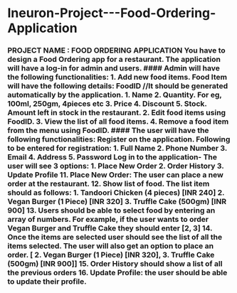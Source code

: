 # Ineuron-Project---Food-Ordering-Application
### PROJECT NAME  :    FOOD ORDERING APPLICATION  You have to design a Food Ordering app for a restaurant.  The application will have a log-in for admin and users.  #### Admin will have the following functionalities:      1. Add new food items. Food Item will have the following details:            FoodID //It should be generated automatically by the application.         1. Name         2. Quantity. For eg, 100ml, 250gm, 4pieces etc         3. Price         4. Discount         5. Stock. Amount left in stock in the restaurant.              2. Edit food items using FoodID.     3. View the list of all food items.     4. Remove a food item from the menu using FoodID.    #### The user will have the following functionalities:  Register on the application.      Following to be entered for registration:     1. Full Name     2. Phone Number     3. Email     4. Address     5. Password     Log in to the application-         The user will see 3 options:         1. Place New Order         2. Order History         3. Update Profile  11. Place New Order: The user can place a new order at the restaurant.  12. Show list of food. The list item should as follows:          1. Tandoori Chicken (4 pieces) [INR 240]         2. Vegan Burger (1 Piece) [INR 320]         3. Truffle Cake (500gm) [INR 900]  13. Users should be able to select food by entering an array of numbers. For example, if the user wants to order Vegan Burger and Truffle Cake they should enter [2, 3] 14. Once the items are selected user should see the list of all the items selected. The user will also get an option to place an order.          [ 2. Vegan Burger (1 Piece) [INR 320], 3. Truffle Cake (500gm) [INR 900]]  15. Order History should show a list of all the previous orders   16. Update Profile: the user should be able to update their profile.
